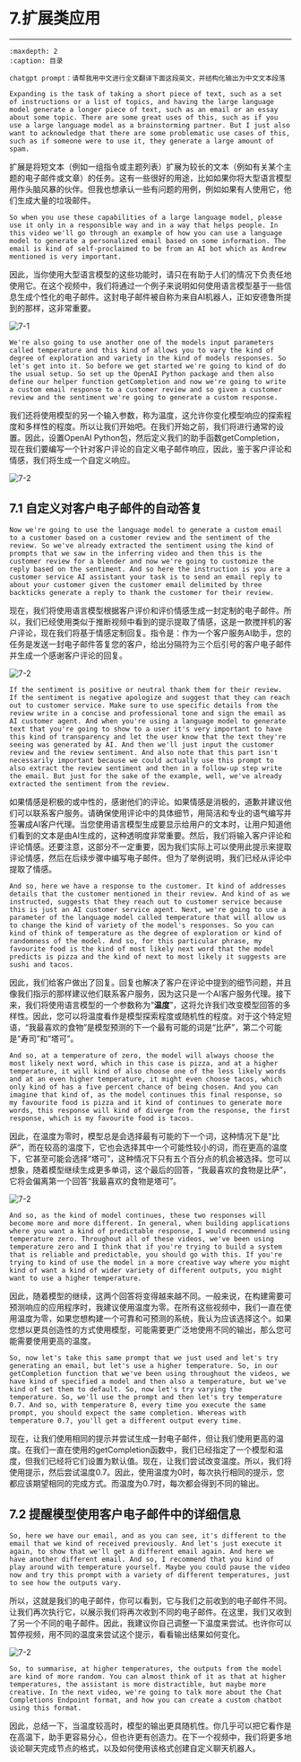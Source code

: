 #  7.扩展类应用

---

```{toctree}
:maxdepth: 2
:caption: 目录
```

```
chatgpt prompt：请帮我用中文进行全文翻译下面这段英文，并结构化输出为中文文本段落
```

```
Expanding is the task of taking a short piece of text, such as a set of instructions or a list of topics, and having the large language model generate a longer piece of text, such as an email or an essay about some topic. There are some great uses of this, such as if you use a large language model as a brainstorming partner. But I just also want to acknowledge that there are some problematic use cases of this, such as if someone were to use it, they generate a large amount of spam. 
```

扩展是将短文本（例如一组指令或主题列表）扩展为较长的文本（例如有关某个主题的电子邮件或文章）的任务。这有一些很好的用途，比如如果你将大型语言模型用作头脑风暴的伙伴。但我也想承认一些有问题的用例，例如如果有人使用它，他们生成大量的垃圾邮件。

```
So when you use these capabilities of a large language model, please use it only in a responsible way and in a way that helps people. In this video we'll go through an example of how you can use a language model to generate a personalized email based on some information. The email is kind of self-proclaimed to be from an AI bot which as Andrew mentioned is very important. 
```

因此，当你使用大型语言模型的这些功能时，请只在有助于人们的情况下负责任地使用它。在这个视频中，我们将通过一个例子来说明如何使用语言模型基于一些信息生成个性化的电子邮件。这封电子邮件被自称为来自AI机器人，正如安德鲁所提到的那样，这非常重要。

![7-1](./imgs/7-1.png)

```
We're also going to use another one of the models input parameters called temperature and this kind of allows you to vary the kind of degree of exploration and variety in the kind of models responses. So let's get into it. So before we get started we're going to kind of do the usual setup. So set up the OpenAI Python package and then also define our helper function getCompletion and now we're going to write a custom email response to a customer review and so given a customer review and the sentiment we're going to generate a custom response. 
```

我们还将使用模型的另一个输入参数，称为温度，这允许你变化模型响应的探索程度和多样性的程度。所以让我们开始吧。在我们开始之前，我们将进行通常的设置。因此，设置OpenAI Python包，然后定义我们的助手函数getCompletion，现在我们要编写一个针对客户评论的自定义电子邮件响应，因此，鉴于客户评论和情感，我们将生成一个自定义响应。

![7-2](./imgs/7-2.png)

## 7.1 自定义对客户电子邮件的自动答复

```
Now we're going to use the language model to generate a custom email to a customer based on a customer review and the sentiment of the review. So we've already extracted the sentiment using the kind of prompts that we saw in the inferring video and then this is the customer review for a blender and now we're going to customize the reply based on the sentiment. And so here the instruction is you are a customer service AI assistant your task is to send an email reply to about your customer given the customer email delimited by three backticks generate a reply to thank the customer for their review.
```

现在，我们将使用语言模型根据客户评价和评价情感生成一封定制的电子邮件。所以，我们已经使用类似于推断视频中看到的提示提取了情感，这是一款搅拌机的客户评论，现在我们将基于情感定制回复。指令是：作为一个客户服务AI助手，您的任务是发送一封电子邮件答复您的客户，给出分隔符为三个后引号的客户电子邮件并生成一个感谢客户评论的回复。

![7-2](./imgs/7-3.png)

```
If the sentiment is positive or neutral thank them for their review. If the sentiment is negative apologize and suggest that they can reach out to customer service. Make sure to use specific details from the review write in a concise and professional tone and sign the email as AI customer agent. And when you're using a language model to generate text that you're going to show to a user it's very important to have this kind of transparency and let the user know that the text they're seeing was generated by AI. And then we'll just input the customer review and the review sentiment. And also note that this part isn't necessarily important because we could actually use this prompt to also extract the review sentiment and then in a follow-up step write the email. But just for the sake of the example, well, we've already extracted the sentiment from the review. 
```

如果情感是积极的或中性的，感谢他们的评论。如果情感是消极的，道歉并建议他们可以联系客户服务。请确保使用评论中的具体细节，用简洁和专业的语气编写并签署成AI客户代理。当您使用语言模型生成要显示给用户的文本时，让用户知道他们看到的文本是由AI生成的，这种透明度非常重要。然后，我们将输入客户评论和评论情感。还要注意，这部分不一定重要，因为我们实际上可以使用此提示来提取评论情感，然后在后续步骤中编写电子邮件。但为了举例说明，我们已经从评论中提取了情感。

```
And so, here we have a response to the customer. It kind of addresses details that the customer mentioned in their review. And kind of as we instructed, suggests that they reach out to customer service because this is just an AI customer service agent. Next, we're going to use a parameter of the language model called temperature that will allow us to change the kind of variety of the model's responses. So you can kind of think of temperature as the degree of exploration or kind of randomness of the model. And so, for this particular phrase, my favourite food is the kind of most likely next word that the model predicts is pizza and the kind of next to most likely it suggests are sushi and tacos. 
```

因此，我们给客户做出了回复。回复也解决了客户在评论中提到的细节问题，并且像我们指示的那样建议他们联系客户服务，因为这只是一个AI客户服务代理。接下来，我们将使用语言模型的一个参数称为“**温度**”，这将允许我们改变模型回答的多样性。因此，您可以将温度看作是模型探索程度或随机性的程度。对于这个特定短语，“我最喜欢的食物”是模型预测的下一个最有可能的词是“比萨”，第二个可能是“寿司”和“塔可”。

```
And so, at a temperature of zero, the model will always choose the most likely next word, which in this case is pizza, and at a higher temperature, it will kind of also choose one of the less likely words and at an even higher temperature, it might even choose tacos, which only kind of has a five percent chance of being chosen. And you can imagine that kind of, as the model continues this final response, so my favourite food is pizza and it kind of continues to generate more words, this response will kind of diverge from the response, the first response, which is my favourite food is tacos. 
```

因此，在温度为零时，模型总是会选择最有可能的下一个词，这种情况下是“比萨”，而在较高的温度下，它也会选择其中一个可能性较小的词，而在更高的温度下，它甚至可能会选择“塔可”，这种情况下只有五个百分点的机会被选择。您可以想象，随着模型继续生成更多单词，这个最后的回答，“我最喜欢的食物是比萨”，它将会偏离第一个回答“我最喜欢的食物是塔可”。

![7-2](./imgs/7-3-1.png)

```
And so, as the kind of model continues, these two responses will become more and more different. In general, when building applications where you want a kind of predictable response, I would recommend using temperature zero. Throughout all of these videos, we've been using temperature zero and I think that if you're trying to build a system that is reliable and predictable, you should go with this. If you're trying to kind of use the model in a more creative way where you might kind of want a kind of wider variety of different outputs, you might want to use a higher temperature. 
```

因此，随着模型的继续，这两个回答将变得越来越不同。一般来说，在构建需要可预测响应的应用程序时，我建议使用温度为零。在所有这些视频中，我们一直在使用温度为零，如果您想构建一个可靠和可预测的系统，我认为应该选择这个。如果您想以更具创造性的方式使用模型，可能需要更广泛地使用不同的输出，那么您可能需要使用更高的温度。

```
So, now let's take this same prompt that we just used and let's try generating an email, but let's use a higher temperature. So, in our getCompletion function that we've been using throughout the videos, we have kind of specified a model and then also a temperature, but we've kind of set them to default. So, now let's try varying the temperature. So, we'll use the prompt and then let's try temperature 0.7. And so, with temperature 0, every time you execute the same prompt, you should expect the same completion. Whereas with temperature 0.7, you'll get a different output every time. 
```

现在，让我们使用相同的提示并尝试生成一封电子邮件，但让我们使用更高的温度。在我们一直在使用的getCompletion函数中，我们已经指定了一个模型和温度，但我们已经将它们设置为默认值。现在，让我们尝试改变温度。所以，我们将使用提示，然后尝试温度0.7。因此，使用温度为0时，每次执行相同的提示，您都应该期望相同的完成方式。而温度为0.7时，每次都会得到不同的输出。

## 7.2 提醒模型使用客户电子邮件中的详细信息

```
So, here we have our email, and as you can see, it's different to the email that we kind of received previously. And let's just execute it again, to show that we'll get a different email again. And here we have another different email. And so, I recommend that you kind of play around with temperature yourself. Maybe you could pause the video now and try this prompt with a variety of different temperatures, just to see how the outputs vary. 
```

所以，这就是我们的电子邮件，你可以看到，它与我们之前收到的电子邮件不同。让我们再次执行它，以展示我们将再次收到不同的电子邮件。在这里，我们又收到了另一个不同的电子邮件。因此，我建议你自己调整一下温度来尝试。也许你可以暂停视频，用不同的温度来尝试这个提示，看看输出结果如何变化。

![7-2](./imgs/7-4.png)

```
So, to summarise, at higher temperatures, the outputs from the model are kind of more random. You can almost think of it as that at higher temperatures, the assistant is more distractible, but maybe more creative. In the next video, we're going to talk more about the Chat Completions Endpoint format, and how you can create a custom chatbot using this format. 
```

因此，总结一下，当温度较高时，模型的输出更具随机性。你几乎可以把它看作是在高温下，助手更容易分心，但也许更有创造力。在下一个视频中，我们将更多地谈论聊天完成节点的格式，以及如何使用该格式创建自定义聊天机器人。



